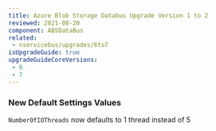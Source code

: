 ```yaml
---
title: Azure Blob Storage Databus Upgrade Version 1 to 2
reviewed: 2021-08-20
component: ABSDataBus
related:
 - nservicebus/upgrades/6to7
isUpgradeGuide: true
upgradeGuideCoreVersions:
 - 6
 - 7
---
```


### New Default Settings Values

`NumberOfIOThreads` now defaults to 1 thread instead of 5
